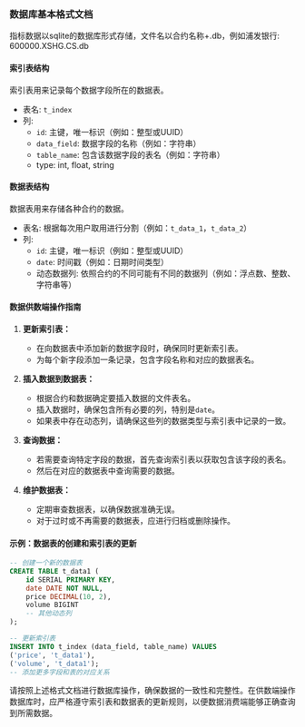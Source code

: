 ### 数据库基本格式文档

指标数据以sqlite的数据库形式存储，文件名以合约名称+.db，例如浦发银行: 600000.XSHG.CS.db

#### 索引表结构

索引表用来记录每个数据字段所在的数据表。

- 表名: `t_index`
- 列:
  - `id`: 主键，唯一标识（例如：整型或UUID）
  - `data_field`: 数据字段的名称（例如：字符串）
  - `table_name`: 包含该数据字段的表名（例如：字符串）
  - type: int, float, string

#### 数据表结构

数据表用来存储各种合约的数据。

- 表名: 根据每次用户取用进行分割（例如：`t_data_1`，`t_data_2`）
- 列:
  - `id`: 主键，唯一标识（例如：整型或UUID）
  - `date`: 时间戳（例如：日期时间类型）
  - 动态数据列: 依照合约的不同可能有不同的数据列（例如：浮点数、整数、字符串等）

#### 数据供数端操作指南

1. **更新索引表：**
   - 在向数据表中添加新的数据字段时，确保同时更新索引表。
   - 为每个新字段添加一条记录，包含字段名称和对应的数据表名。

2. **插入数据到数据表：**
   - 根据合约和数据确定要插入数据的文件表名。
   - 插入数据时，确保包含所有必要的列，特别是`date`。
   - 如果表中存在动态列，请确保这些列的数据类型与索引表中记录的一致。

3. **查询数据：**
   - 若需要查询特定字段的数据，首先查询索引表以获取包含该字段的表名。
   - 然后在对应的数据表中查询需要的数据。

4. **维护数据表：**
   - 定期审查数据表，以确保数据准确无误。
   - 对于过时或不再需要的数据表，应进行归档或删除操作。

#### 示例：数据表的创建和索引表的更新

```sql
-- 创建一个新的数据表
CREATE TABLE t_data1 (
    id SERIAL PRIMARY KEY,
    date DATE NOT NULL,
    price DECIMAL(10, 2),
    volume BIGINT
    -- 其他动态列
);

-- 更新索引表
INSERT INTO t_index (data_field, table_name) VALUES
('price', 't_data1'),
('volume', 't_data1');
-- 添加更多字段和表的对应关系
```

请按照上述格式文档进行数据库操作，确保数据的一致性和完整性。在供数端操作数据库时，应严格遵守索引表和数据表的更新规则，以便数据消费端能够正确查询到所需数据。